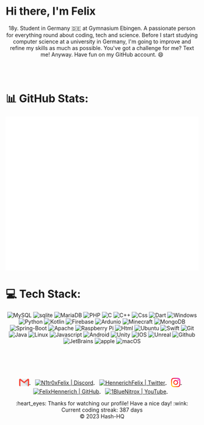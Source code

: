 <h1>Hi there, I'm Felix</h1>

<p align="center"> 18y. Student in Germany 🇩🇪 at Gymnasium Ebingen. A passionate person for everything round about coding, tech and science. Before I start studying computer science at a university in Germany, I'm going to improve and refine my skills as much as possible. You've got a challenge for me? Text me! Anyway. Have fun on my GitHub account. 😄</p>


<br>
<br>

# 📊 GitHub Stats:

![Metrics](/github-metrics.svg)


# 💻 Tech Stack:
<p align="center">
<img src="https://img.shields.io/badge/mysql-%2300f.svg?style=for-the-badge&logo=mysql&logoColor=white" alt="MySQL">
<img src="https://img.shields.io/badge/sqlite-%2307405e.svg?style=for-the-badge&logo=sqlite&logoColor=white" alt="sqlite">
<img src="https://img.shields.io/badge/MariaDB-003545?style=for-the-badge&logo=mariadb&logoColor=white" alt="MariaDB">
<img src="https://img.shields.io/badge/php-%23777BB4.svg?style=for-the-badge&logo=php&logoColor=white" alt="PHP">
<img src="https://img.shields.io/badge/c-%2300599C.svg?style=for-the-badge&logo=c&logoColor=white" alt="C">
<img src="https://img.shields.io/badge/c++-%2300599C.svg?style=for-the-badge&logo=c%2B%2B&logoColor=white" alt="C++">
<img src="https://img.shields.io/badge/css3-%231572B6.svg?style=for-the-badge&logo=css3&logoColor=white" alt="Css">
<img src="https://img.shields.io/badge/dart-%230175C2.svg?style=for-the-badge&logo=dart&logoColor=white" alt="Dart">
<img src="https://img.shields.io/badge/Windows-0078D6?style=for-the-badge&logo=windows&logoColor=white"alt="Windows"/>
<img src="https://img.shields.io/badge/python-3670A0?style=for-the-badge&logo=python&logoColor=ffdd54" alt="Python">
<img src="https://img.shields.io/badge/kotlin-%230095D5.svg?style=for-the-badge&logo=kotlin&logoColor=white" alt="Kotlin">
<img src="https://img.shields.io/badge/firebase-%23039BE5.svg?style=for-the-badge&logo=firebase" alt="Firebase">
<img src="https://img.shields.io/badge/-Arduino-00979D?style=for-the-badge&amp;logo=Arduino&amp;logoColor=white" alt="Ardunio">
<img src="https://img.shields.io/badge/minecraft-62B47A?style=for-the-badge&amp;logo=minecraft&amp;logoColor=white" alt="Minecraft">
<img src="https://img.shields.io/badge/MongoDB-%234ea94b.svg?style=for-the-badge&amp;logo=mongodb&amp;logoColor=white" alt="MongoDB"> 
<img src="https://img.shields.io/badge/spring-%236DB33F.svg?style=for-the-badge&logo=spring&logoColor=white" alt="Spring-Boot"> 
<img src="https://img.shields.io/badge/apache-%23D42029.svg?style=for-the-badge&logo=apache&logoColor=white" alt="Apache">
<img src="https://img.shields.io/badge/-RaspberryPi-C51A4A?style=for-the-badge&amp;logo=Raspberry-Pi" alt="Raspberry Pi"> 
<img src="https://img.shields.io/badge/html5-%23E34F26.svg?style=for-the-badge&logo=html5&logoColor=white" alt="Html">
<img src="https://img.shields.io/badge/Ubuntu-E95420?style=for-the-badge&logo=ubuntu&logoColor=white"alt="Ubuntu"/>
<img src="https://img.shields.io/badge/swift-F54A2A?style=for-the-badge&logo=swift&logoColor=white" alt="Swift">
<img src="https://img.shields.io/badge/Git-fc6d26?style=for-the-badge&logo=git&logoColor=white" alt="Git">
<img src="https://img.shields.io/badge/java-%23ED8B00.svg?style=for-the-badge&logo=java&logoColor=white" alt="Java">
<img src="https://img.shields.io/badge/Linux-FCC624?style=for-the-badge&logo=linux&logoColor=black" alt="Linux">
<img src="https://img.shields.io/badge/javascript-%23323330.svg?style=for-the-badge&logo=javascript&logoColor=%23F7DF1E" alt="Javascript">
<img src="https://img.shields.io/badge/android-%2320232a.svg?style=for-the-badge&logo=android&logoColor=%a4c639" alt="Android">
<img src="https://img.shields.io/badge/Unity-%2320232a.svg?style=for-the-badge&logo=unity&logoColor=white" alt="Unity">
<img src="https://img.shields.io/badge/IOS-%2320232a.svg?style=for-the-badge&logo=apple&logoColor=white" alt="IOS">
<img src="https://img.shields.io/badge/unreal-%2320232a.svg?style=for-the-badge&logo=unreal-engine&logoColor=white" alt="Unreal">
<img src="https://img.shields.io/badge/GitHub-%23121011.svg?style=for-the-badge&logo=github&logoColor=white" alt="Github">
<img src="https://img.shields.io/badge/jetbrains_ides-000000?style=for-the-badge&amp;logo=jetbrains&amp;logoColor=white" alt="JetBrains"> 
<img src="https://img.shields.io/badge/apple-000000?style=for-the-badge&amp;logo=apple&amp;logoColor=white" alt="apple">
<img src="https://img.shields.io/badge/macOS-FFFFFF?style=for-the-badge&logo=macOS&logoColor=000000" alt="macOS"/>
</p>


# 

<br><br>

<p align="center">
<a href="mailto:fehennerich@outlook.de" >
<img align="center" alt="Felix Hennerich | Gmail" width="26px" src="https://github.com/SatYu26/SatYu26/blob/master/Assets/Gmail.svg" />
</a> &nbsp;&nbsp;

<a href="https://discord.gg/Qb6BzpAt8V" target="_blank">
<img align="center" alt="N1tr0xFelix | Discord" width="24px" src="https://raw.githubusercontent.com/rahuldkjain/github-profile-readme-generator/master/src/images/icons/Social/discord.svg" />
</a> &nbsp;&nbsp;

<a href="https://twitter.com/HennerichFelix" target="_blank">
<img align="center" alt="HennerichFelix | Twitter" width="24px" src="https://raw.githubusercontent.com/rahuldkjain/github-profile-readme-generator/master/src/images/icons/Social/twitter.svg" />
</a> &nbsp;&nbsp;

<a href="https://www.instagram.com/felixderkeinennamenkennt/" target="_blank">
<img align="center" alt="Felixderkeinennamenkennt | Instagram" width="24px" src="https://github.com/SatYu26/SatYu26/blob/master/Assets/Instagram.svg" />
</a> &nbsp;&nbsp;

<a href="https://github.com/FelixHennerich" target="_blank">
<img align="center" alt="FelixHennerich | GitHub" width="26px" src="https://upload.wikimedia.org/wikipedia/commons/thumb/a/ae/Github-desktop-logo-symbol.svg/1024px-Github-desktop-logo-symbol.svg.png" />
</a> &nbsp;&nbsp;

<a href="https://www.youtube.com/channel/UCKNT0NCikpds9nWKhIQcS3w" target="_blank">
<img align="center" alt="1BlueNitrox | YouTube" width="26px" src="https://raw.githubusercontent.com/rahuldkjain/github-profile-readme-generator/master/src/images/icons/Social/youtube.svg" />
</a> &nbsp;&nbsp;
<p> 
<div align="center">
:heart_eyes: Thanks for watching our profile! Have a nice day! :wink: <br/>
Current coding streak: 387 days <br/>
&copy; 2023 Hash-HQ

</div>
